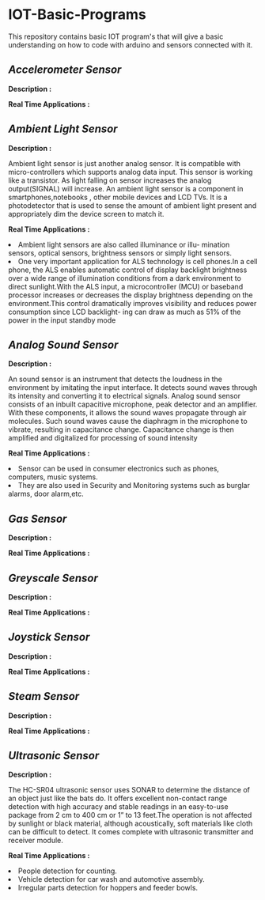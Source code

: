 # IOT-Basic-Programs
This repository contains basic IOT program's that will give a basic understanding on how to code with arduino and sensors connected with it.

## <b><i> Accelerometer Sensor </i></b>

<b>Description : </b>
<p></p>

<b>Real Time Applications : </b>
<p></p>

## <b><i> Ambient Light Sensor </i></b>

<b>Description : </b>
<p>Ambient light sensor is just another analog sensor. It is compatible with micro-controllers which supports analog data input. This sensor is working like a transistor. As light falling on sensor increases the analog output(SIGNAL) will increase. An ambient light sensor is a component in smartphones,notebooks , other mobile devices and LCD TVs. It is a photodetector that is used to sense the amount of ambient light present and appropriately dim the device screen to match it.</p>


<b>Real Time Applications : </b>
<p>
<li>Ambient light sensors are also called illuminance or illu- mination sensors, optical sensors, brightness sensors or simply light sensors.
<li>One very important application for ALS technology is cell phones.In a cell phone, the ALS enables automatic control of display backlight brightness over a wide range of illumination conditions from a dark environment to direct sunlight.With the ALS input, a microcontroller (MCU) or baseband processor increases or decreases the display brightness depending on the environment.This control dramatically improves visibility and reduces power consumption since LCD backlight- ing can draw as much as 51% of the power in the input standby mode
</p>

## <b><i> Analog Sound Sensor </i></b>

<b>Description : </b>
<p>An sound sensor is an instrument that detects the loudness in the environment by imitating the input interface. It detects sound waves through its intensity and converting it to electrical signals. Analog sound sensor consists of an inbuilt capacitive microphone, peak detector and an amplifier. With these components, it allows the sound waves propagate through air molecules. Such sound waves cause the diaphragm in the microphone to vibrate, resulting in capacitance change. Capacitance change is then amplified and digitalized for processing of sound
intensity</p>

<b>Real Time Applications : </b>
<p>
<li>Sensor can be used in consumer electronics such as phones, computers, music
systems.
<li>They are also used in Security and Monitoring systems such as burglar alarms,
door alarm,etc.
</p>

## <b><i> Gas Sensor </i></b>

<b>Description : </b>
<p></p>

<b>Real Time Applications : </b>
<p></p>

## <b><i> Greyscale Sensor </i></b>

<b>Description : </b>
<p></p>

<b>Real Time Applications : </b>
<p></p>

## <b><i> Joystick Sensor </i></b>

<b>Description : </b>
<p></p>

<b>Real Time Applications : </b>
<p></p>

## <b><i> Steam Sensor </i></b>

<b>Description : </b>
<p></p>

<b>Real Time Applications : </b>
<p></p>

## <b><i> Ultrasonic Sensor </i></b>

<b>Description : </b>
<p>The HC-SR04 ultrasonic sensor uses SONAR to determine the distance of an object just like the bats do. It offers excellent non-contact range detection with high accuracy and stable readings in an easy-to-use package from 2 cm to 400 cm or 1” to 13 feet.The operation is not affected by sunlight or black material, although acoustically, soft materials like cloth can be difficult to detect. It comes complete with ultrasonic transmitter and receiver module.
</p>

<b>Real Time Applications : </b>
<p>
<li>People detection for counting.
<li>Vehicle detection for car wash and automotive assembly.
<li>Irregular parts detection for hoppers and feeder bowls.
</p>
